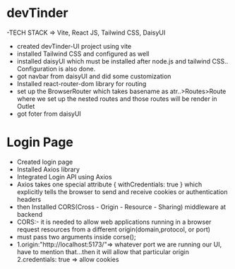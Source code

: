 # devTinder

-TECH STACK => Vite, React JS, Tailwind CSS, DaisyUI

- created devTinder-UI project using vite
- installed Tailwind CSS and configured as well
- installed daisyUI which must be installed after node.js and  tailwind CSS.. Configuration is also done.
- got navbar from daisyUI and did some customization 
- Installed react-router-dom library for routing
- set up the BrowserRouter which takes basename as atr..>Routes>Route where we set up the nested routes and those routes will be render in Outlet
- got foter from daisyUI 

# Login Page
- Created login page
- Installed Axios library 
- Integrated Login API using Axios
- Axios takes one special attribute { withCredentials: true } which explicitly tells the browser to send and receive cookies or   authentication headers
- then Installed CORS(Cross - Origin - Resource - Sharing) middleware at backend
- CORS:- it is needed to allow web applications running in a browser request resources from a different origin(domain,protocol, or port)
- must pass two arguments inside corse();
- 1.origin:"http://localhost:5173/"=> whatever port we are running our UI, have to mention that...then it will allow that particular origin
  2.credentials: true => allow cookies

